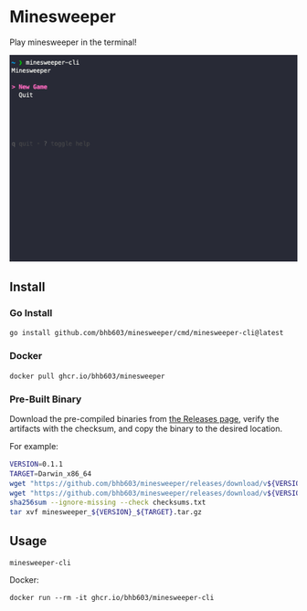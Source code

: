 # Minesweeper

Play minesweeper in the terminal!

![demo](./docs/demo.gif)

## Install

### Go Install

```
go install github.com/bhb603/minesweeper/cmd/minesweeper-cli@latest
```

### Docker

```
docker pull ghcr.io/bhb603/minesweeper
```

### Pre-Built Binary

Download the pre-compiled binaries from [the Releases page](https://github.com/bhb603/minesweeper/releases),
verify the artifacts with the checksum,
and copy the binary to the desired location.

For example:
```sh
VERSION=0.1.1
TARGET=Darwin_x86_64
wget "https://github.com/bhb603/minesweeper/releases/download/v${VERSION}/minesweeper_${VERSION}_${TARGET}.tar.gz"
wget "https://github.com/bhb603/minesweeper/releases/download/v${VERSION}/checksums.txt"
sha256sum --ignore-missing --check checksums.txt
tar xvf minesweeper_${VERSION}_${TARGET}.tar.gz
```

## Usage

```
minesweeper-cli
```

Docker:
```
docker run --rm -it ghcr.io/bhb603/minesweeper-cli
```
